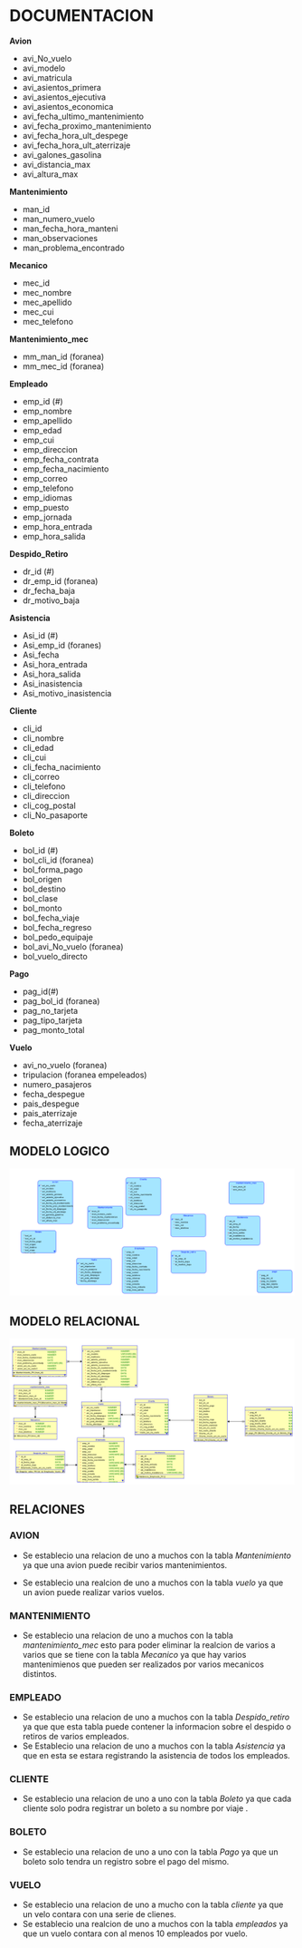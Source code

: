 # DOCUMENTACION

**Avion**
- avi_No_vuelo
- avi_modelo
- avi_matricula
- avi_asientos_primera
- avi_asientos_ejecutiva
- avi_asientos_economica
- avi_fecha_ultimo_mantenimiento
- avi_fecha_proximo_mantenimiento
- avi_fecha_hora_ult_despege
- avi_fecha_hora_ult_aterrizaje
- avi_galones_gasolina
- avi_distancia_max
- avi_altura_max

**Mantenimiento**
- man_id
- man_numero_vuelo
- man_fecha_hora_manteni
- man_observaciones
- man_problema_encontrado

**Mecanico**
- mec_id
- mec_nombre
- mec_apellido
- mec_cui
- mec_telefono

**Mantenimiento_mec**
- mm_man_id (foranea)
- mm_mec_id (foranea)

**Empleado**
- emp_id (#) 
- emp_nombre
- emp_apellido
- emp_edad
- emp_cui
- emp_direccion
- emp_fecha_contrata
- emp_fecha_nacimiento
- emp_correo
- emp_telefono
- emp_idiomas
- emp_puesto
- emp_jornada
- emp_hora_entrada
- emp_hora_salida

**Despido_Retiro**
- dr_id (#)
- dr_emp_id (foranea)
- dr_fecha_baja
- dr_motivo_baja

**Asistencia**
- Asi_id (#)
- Asi_emp_id (foranes)
- Asi_fecha
- Asi_hora_entrada
- Asi_hora_salida
- Asi_inasistencia
- Asi_motivo_inasistencia

**Cliente**
- cli_id
- cli_nombre
- cli_edad
- cli_cui
- cli_fecha_nacimiento
- cli_correo
- cli_telefono
- cli_direccion
- cli_cog_postal
- cli_No_pasaporte

**Boleto**
- bol_id (#)
- bol_cli_id (foranea)
- bol_forma_pago
- bol_origen
- bol_destino
- bol_clase
- bol_monto
- bol_fecha_viaje
- bol_fecha_regreso
- bol_pedo_equipaje
- bol_avi_No_vuelo (foranea)
- bol_vuelo_directo

**Pago**
- pag_id(#)
- pag_bol_id (foranea)
- pag_no_tarjeta
- pag_tipo_tarjeta
- pag_monto_total

**Vuelo**
- avi_no_vuelo (foranea)
- tripulacion (foranea empeleados)
- numero_pasajeros
- fecha_despegue
- pais_despegue
- pais_aterrizaje
- fecha_aterrizaje

## MODELO LOGICO 
![MODELOLOGICO](Logical.png)

## MODELO RELACIONAL
![MODELORELACIONAL](Relational_1.png)

## RELACIONES

### AVION
* Se establecio una relacion de uno a muchos con la tabla *Mantenimiento* ya que una avion puede recibir varios mantenimientos.

* Se establecio una realcion de uno a muchos con la tabla *vuelo* ya que un avion puede realizar varios vuelos. 

### MANTENIMIENTO
* Se establecio una relacion de uno a muchos con la tabla *mantenimiento_mec* esto para poder eliminar la realcion de varios a varios que se tiene con la tabla *Mecanico* ya que hay varios mantenimienos que pueden ser realizados por varios mecanicos distintos. 

### EMPLEADO 
* Se establecio una relacion de uno a muchos con la tabla *Despido_retiro* ya que que esta tabla puede contener la informacion sobre el despido o retiros de varios empleados. 
* Se Establecio una relacion de uno a muchos con la tabla *Asistencia* ya que en esta se estara registrando la asistencia de todos los empleados.

### CLIENTE
* Se establecio una relacion de uno a uno con la tabla *Boleto* ya que cada cliente solo podra registrar un boleto a su nombre por viaje . 

### BOLETO 
* Se establecio una relacion de uno a uno con la tabla *Pago* ya que un boleto solo tendra un registro sobre el pago del mismo. 

### VUELO
* Se establecio una relacion de uno a mucho con la tabla *cliente* ya que un velo contara con una serie de clienes.
* Se establecio una realcion de uno a muchos con la tabla *empleados* ya que un vuelo contara con al menos 10 empleados por vuelo. 